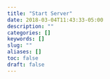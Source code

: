 ```yaml
---
title: "Start Server"
date: 2018-03-04T11:43:33-05:00
description: ""
categories: []
keywords: []
slug: ""
aliases: []
toc: false
draft: false
---
```

